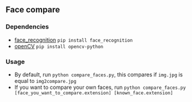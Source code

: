 ## Face compare

### Dependencies
* [face_recognition](https://github.com/ageitgey/face_recognition) `pip install face_recognition`
* [openCV](https://opencv.org/) `pip install opencv-python`

### Usage
* By default, run `python compare_faces.py`, this compares if `img.jpg` is equal to `img2compare.jpg`
* If you want to compare your own faces, run `python compare_faces.py [face_you_want_to_compare.extension] [known_face.extension]`

